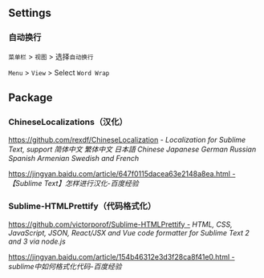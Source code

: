 ## Settings

### 自动换行

`菜单栏` > `视图` > 选择`自动换行`

`Menu` > `View` > Select `Word Wrap`

## Package

### ChineseLocalizations（汉化）

https://github.com/rexdf/ChineseLocalization - *Localization for Sublime Text, support 简体中文 繁体中文 日本語 Chinese Japanese German Russian Spanish Armenian Swedish and French*

https://jingyan.baidu.com/article/647f0115dacea63e2148a8ea.html - *【Sublime Text】怎样进行汉化-百度经验*

### Sublime-HTMLPrettify（代码格式化）

https://github.com/victorporof/Sublime-HTMLPrettify - *HTML, CSS, JavaScript, JSON, React/JSX and Vue code formatter for Sublime Text 2 and 3 via node.js*

https://jingyan.baidu.com/article/154b46312e3d3f28ca8f41e0.html - *sublime中如何格式化代码-百度经验*